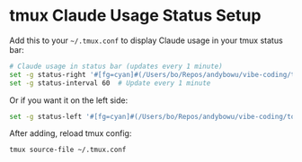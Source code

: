 # tmux Claude Usage Status Setup

Add this to your `~/.tmux.conf` to display Claude usage in your tmux status bar:

```bash
# Claude usage in status bar (updates every 1 minute)
set -g status-right '#[fg=cyan]#(/Users/bo/Repos/andybowu/vibe-coding/tools/claude-usage-tracker/claude_tmux_status.sh) #[fg=default]| %H:%M'
set -g status-interval 60  # Update every 1 minute
```

Or if you want it on the left side:
```bash
set -g status-left '#[fg=cyan]#(/Users/bo/Repos/andybowu/vibe-coding/tools/claude-usage-tracker/claude_tmux_status.sh) #[fg=default]| '
```

After adding, reload tmux config:
```bash
tmux source-file ~/.tmux.conf
```